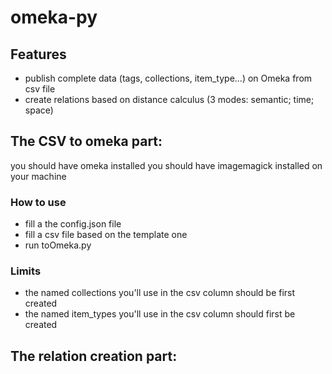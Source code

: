 # omeka-py
## Features
- publish complete data (tags, collections, item_type...) on Omeka from csv file
- create relations based on distance calculus (3 modes: semantic; time; space)

## The CSV to omeka part:
you should have omeka installed
you should have imagemagick installed on your machine

### How to use
- fill a the config.json file
- fill a csv file based on the template one
- run toOmeka.py 

### Limits
- the named collections you'll use in the csv column should be first created 
- the named item_types you'll use in the csv column should first be created

## The relation creation part:




